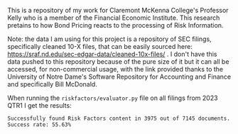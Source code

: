 This is a repository of my work for Claremont McKenna College's  Professor Kelly who is a member of the Financial Economic Institute. This research pretains to how Bond Pricing reacts to the processing of Risk Information.

Note: the data I am using for this project is a repository of SEC filings, specifically cleaned 10-X files, that can be easily sourced here: https://sraf.nd.edu/sec-edgar-data/cleaned-10x-files/ . I don't have this data pushed to this repository because of the pure size of it but it can all be accessed, for non-commercial usage, with the link provided thanks to the University of Notre Dame's Software Repository for Accounting and Finance and specifically Bill McDonald.

When running the ```riskfactors/evaluator.py``` file  on all filings from 2023 QTR1 I get the results:
```
Successfully found Risk Factors content in 3975 out of 7145 documents.
Success rate: 55.63%
```
